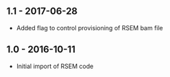 ## 1.1 - 2017-06-28
- Added flag to control provisioning of RSEM bam file
## 1.0 - 2016-10-11
- Initial import of RSEM code
